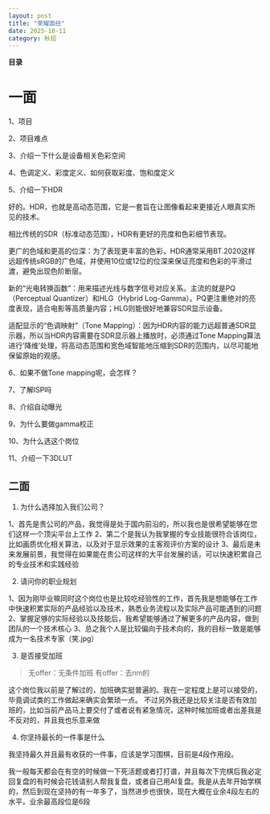 ```yaml
---
layout: post
title: "荣耀面经"
date: 2025-10-11
category: 秋招
---
```


**目录**

# 一面

1、项目

2、项目难点

3、介绍一下什么是设备相关色彩空间

4、色调定义、彩度定义、如何获取彩度、饱和度定义

5、介绍一下HDR

好的。HDR，也就是高动态范围，它是一套旨在让图像看起来更接近人眼真实所见的技术。

相比传统的SDR（标准动态范围），HDR有更好的亮度和色彩细节表现。

更广的色域和更高的位深：为了表现更丰富的色彩，HDR通常采用BT.2020这样远超传统sRGB的广色域，并使用10位或12位的位深来保证亮度和色彩的平滑过渡，避免出现色阶断层。

新的“光电转换函数”：用来描述光线与数字信号对应关系。主流的就是PQ（Perceptual Quantizer）和HLG（Hybrid Log-Gamma）。PQ更注重绝对的亮度表现，适合电影等高质量内容；HLG则能很好地兼容SDR显示设备。

适配显示的“色调映射”（Tone Mapping）：因为HDR内容的能力远超普通SDR显示器，所以当HDR内容需要在SDR显示器上播放时，必须通过Tone Mapping算法进行‘降维’处理，将高动态范围和宽色域智能地压缩到SDR的范围内，以尽可能地保留原始的观感。

6、如果不做Tone mapping呢，会怎样？

7、了解ISP吗

8、介绍自动曝光

9、为什么要做gamma校正

10、为什么选这个岗位

11、介绍一下3DLUT


## 二面

1. 为什么选择加入我们公司？

1、首先是贵公司的产品，我觉得是处于国内前沿的，所以我也是很希望能够在您们这样一个顶尖平台上工作
2、第二个是我认为我掌握的专业技能很符合该岗位，比如画质优化相关算法，以及对于显示效果的主客观评价方案的设计
3、最后是未来发展前景，我觉得在如果能在贵公司这样的大平台发展的话，可以快速积累自己的专业技术和实践经验

2. 请问你的职业规划
 
1、因为刚毕业嘛同时这个岗位也是比较吃经验性的工作，首先我是想能够在工作中快速积累实际的产品经验以及技术，熟悉业务流程以及实际产品可能遇到的问题
2、掌握足够的实际经验以及技能后，我希望能够通过了解更多的产品内容，做到团队的一个技术核心
3、总之我个人是比较偏向于技术向的，我的目标一致是能够成为一名技术专家（笑.jpg）

3. 是否接受加班

>无offer：无条件加班
有offer：去nm的

这个岗位我以前是了解过的，加班确实挺普遍的。我在一定程度上是可以接受的，毕竟调试类的工作做起来确实会繁琐一点。
不过另外我还是比较关注是否有效加班的，比如当前产品马上要交付了或者说有紧急情况，这种时候加班或者出差我是不反对的，并且我也乐意来做

4. 你坚持最长的一件事是什么

我坚持最久并且最有收获的一件事，应该是学习围棋，目前是4段作用段。

我一般每天都会在有空的时候做一下死活题或者打打谱，并且每次下完棋后我必定回复盘的有时候会花钱请别人帮我复盘，或者自己用AI复盘。我是从去年开始学棋的，然后到现在坚持的有一年多了，当然进步也很快，现在大概在业余4段左右的水平。业余最高段位是6段

